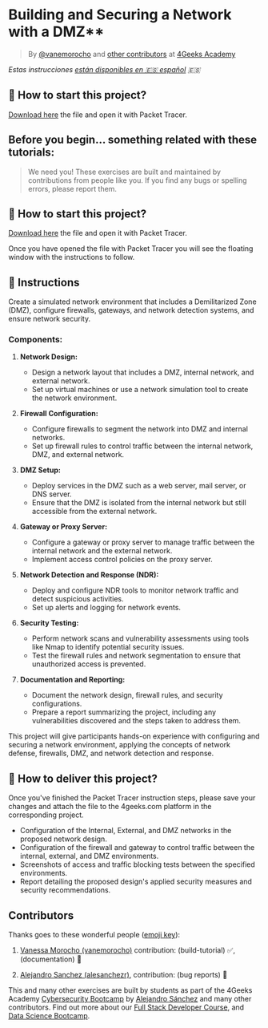 <!-- hide -->
# Building and Securing a Network with a DMZ**

> By [@vanemorocho](https://github.com/vanemorocho) and [other contributors](https://github.com/breatheco-de/commands-for-remote-hacking/graphs/contributors) at [4Geeks Academy](https://4geeksacademy.co/)

*Estas instrucciones [están disponibles en 🇪🇸 español](https://github.com/4GeeksAcademy/installing-windows-on-virtual-machine/blob/main/README.es.md) :es:*
<!-- endhide -->

## 🌱 How to start this project?

[Download here](https://github.com/breatheco-de/Building-and-Securing-a-Network-with-a-DMZ/raw/main/assets/ProjectDMZ.pka) the file and open it with Packet Tracer.

<!-- hide -->
## Before you begin... something related with these tutorials:

> We need you! These exercises are built and maintained by contributions from people like you. If you find any bugs or spelling errors, please report them.

<!-- endhide -->

## 🌱 How to start this project?

[Download here](https://github.com/4GeeksAcademy/network-troubleshooting/raw/master/assets/network-troubleshooting.pka) the file and open it with Packet Tracer.

Once you have opened the file with Packet Tracer you will see the floating window with the instructions to follow.

## 📝 Instructions

Create a simulated network environment that includes a Demilitarized Zone (DMZ), configure firewalls, gateways, and network detection systems, and ensure network security.

### Components:

1. **Network Design:**
   - Design a network layout that includes a DMZ, internal network, and external network.
   - Set up virtual machines or use a network simulation tool to create the network environment.

2. **Firewall Configuration:**
   - Configure firewalls to segment the network into DMZ and internal networks.
   - Set up firewall rules to control traffic between the internal network, DMZ, and external network.

3. **DMZ Setup:**
   - Deploy services in the DMZ such as a web server, mail server, or DNS server.
   - Ensure that the DMZ is isolated from the internal network but still accessible from the external network.

4. **Gateway or Proxy Server:**
   - Configure a gateway or proxy server to manage traffic between the internal network and the external network.
   - Implement access control policies on the proxy server.

5. **Network Detection and Response (NDR):**
   - Deploy and configure NDR tools to monitor network traffic and detect suspicious activities.
   - Set up alerts and logging for network events.

6. **Security Testing:**
   - Perform network scans and vulnerability assessments using tools like Nmap to identify potential security issues.
   - Test the firewall rules and network segmentation to ensure that unauthorized access is prevented.

7. **Documentation and Reporting:**
   - Document the network design, firewall rules, and security configurations.
   - Prepare a report summarizing the project, including any vulnerabilities discovered and the steps taken to address them.

This project will give participants hands-on experience with configuring and securing a network environment, applying the concepts of network defense, firewalls, DMZ, and network detection and response.

## 🚛 How to deliver this project?

Once you've finished the Packet Tracer instruction steps, please save your changes and attach the file to the 4geeks.com platform in the corresponding project.

- Configuration of the Internal, External, and DMZ networks in the proposed network design.
- Configuration of the firewall and gateway to control traffic between the internal, external, and DMZ environments.
- Screenshots of access and traffic blocking tests between the specified environments.
- Report detailing the proposed design's applied security measures and security recommendations.

<!-- hide -->
## Contributors

Thanks goes to these wonderful people ([emoji key](https://github.com/kentcdodds/all-contributors#emoji-key)):

1. [Vanessa Morocho (vanemorocho)](https://github.com/vanemorocho) contribution: (build-tutorial) ✅, (documentation) 📖
  
2. [Alejandro Sanchez (alesanchezr)](https://github.com/alesanchezr),  contribution: (bug reports) 🐛

This and many other exercises are built by students as part of the 4Geeks Academy [Cybersecurity Bootcamp](https://4geeksacademy.com/us/coding-bootcamps/cybersecurity) by [Alejandro Sánchez](https://twitter.com/alesanchezr) and many other contributors. Find out more about our [Full Stack Developer Course](https://4geeksacademy.com/us/coding-bootcamps/part-time-full-stack-developer), and  [Data Science Bootcamp](https://4geeksacademy.com/us/coding-bootcamps/datascience-machine-learning). 

<!-- endhide -->
